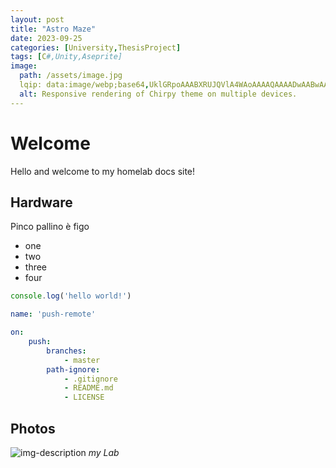 ```yaml
---
layout: post
title: "Astro Maze"
date: 2023-09-25
categories: [University,ThesisProject]
tags: [C#,Unity,Aseprite]
image:
  path: /assets/image.jpg
  lqip: data:image/webp;base64,UklGRpoAAABXRUJQVlA4WAoAAAAQAAAADwAABwAAQUxQSDIAAAARL0AmbZurmr57yyIiqE8oiG0bejIYEQTgqiDA9vqnsUSI6H+oAERp2HZ65qP/VIAWAFZQOCBCAAAA8AEAnQEqEAAIAAVAfCWkAALp8sF8rgRgAP7o9FDvMCkMde9PK7euH5M1m6VWoDXf2FkP3BqV0ZYbO6NA/VFIAAAA
  alt: Responsive rendering of Chirpy theme on multiple devices.
---
```


# Welcome
Hello and welcome to my homelab docs site!

## Hardware

Pinco pallino è figo

* one
* two
* three
* four

```javascript
console.log('hello world!')
```

```yml
name: 'push-remote'

on:
    push:
        branches:
            - master
        path-ignore:
            - .gitignore
            - README.md
            - LICENSE
```

## Photos
![img-description](https://static.vecteezy.com/system/resources/previews/019/896/008/original/male-user-avatar-icon-in-flat-design-style-person-signs-illustration-png.png)
_my Lab_